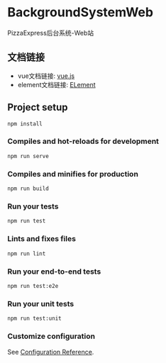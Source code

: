 # BackgroundSystemWeb
PizzaExpress后台系统-Web站

## 文档链接
* vue文档链接: <a href="https://cn.vuejs.org/v2/guide/">vue.js</a>
* element文档链接: <a href="http://element-cn.eleme.io/#/zh-CN/component/layout">ELement</a>

## Project setup
```
npm install
```

### Compiles and hot-reloads for development
```
npm run serve
```

### Compiles and minifies for production
```
npm run build
```

### Run your tests
```
npm run test
```

### Lints and fixes files
```
npm run lint
```

### Run your end-to-end tests
```
npm run test:e2e
```

### Run your unit tests
```
npm run test:unit
```

### Customize configuration
See [Configuration Reference](https://cli.vuejs.org/config/).


